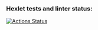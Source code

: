 ### Hexlet tests and linter status:
[![Actions Status](https://github.com/mr-xeroth/python-project-lvl3/workflows/hexlet-check/badge.svg)](https://github.com/mr-xeroth/python-project-lvl3/actions)